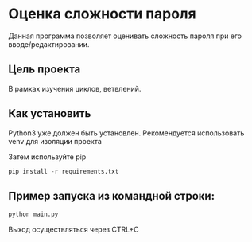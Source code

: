 # Оценка сложности пароля
Данная программа позволяет оценивать сложность пароля при его вводе/редактировании.

## Цель проекта
В рамках изучения циклов, ветвлений. 

## Как установить
Python3 уже должен быть установлен. Рекомендуется использовать venv для изоляции проекта

Затем используйте pip
```python
pip install -r requirements.txt
```
## Пример запуcка из командной строки: 
```python
python main.py
```
Выход осуществляться через CTRL+C
